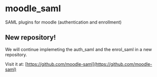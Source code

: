 moodle_saml
===========

SAML plugins for moodle (authentication and enrollment)


New repository!
---------------

We will continue implemeting the auth_saml and the enrol_saml in a new repository.

Visit it at: [https://github.com/moodle-saml](https://github.com/moodle-saml)
